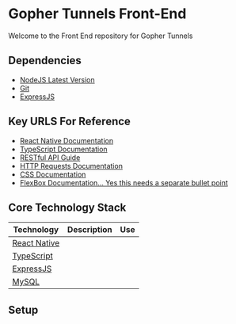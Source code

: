 # Gopher Tunnels Front-End
  Welcome to the Front End repository for Gopher Tunnels
## Dependencies
  * [NodeJS Latest Version](https://nodejs.org/en)
  * [Git](https://git-scm.com/downloads)
  * [ExpressJS](https://expressjs.com/en/starter/installing.html)
## Key URLS For Reference
  * [React Native Documentation](https://reactnative.dev/docs/tutorial)
  * [TypeScript Documentation](https://www.typescriptlang.org/docs/)
  * [RESTful API Guide](https://www.ibm.com/topics/rest-apis#:~:text=the%20next%20step-,What%20is%20a%20REST%20API%3F,representational%20state%20transfer%20architectural%20style)
  * [HTTP Requests Documentation](https://developer.mozilla.org/en-US/docs/Web/HTTP/Methods)
  * [CSS Documentation](https://developer.mozilla.org/en-US/docs/Web/CSS)
  * [FlexBox Documentation... Yes this needs a separate bullet point](https://developer.mozilla.org/en-US/docs/Web/CSS/CSS_flexible_box_layout/Basic_concepts_of_flexbox)

## Core Technology Stack
| Technology | Description | Use |
| -- | -- | -- |
| [React Native](https://reactnative.dev/) |  | | 
| [TypeScript](https://www.typescriptlang.org/) |  | | 
| [ExpressJS](https://expressjs.com/) |  | | 
| [MySQL](https://www.mysql.com/) |  | | 

## Setup
